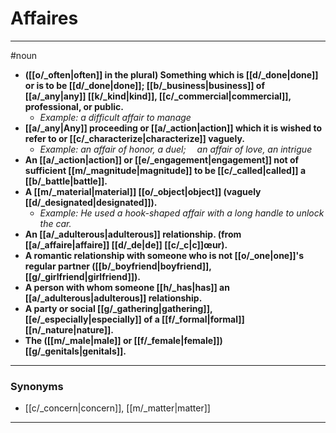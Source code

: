 # Affaires
---
#noun
- **([[o/_often|often]] in the plural) Something which is [[d/_done|done]] or is to be [[d/_done|done]]; [[b/_business|business]] of [[a/_any|any]] [[k/_kind|kind]], [[c/_commercial|commercial]], professional, or public.**
	- _Example: a difficult affair to manage_
- **[[a/_any|Any]] proceeding or [[a/_action|action]] which it is wished to refer to or [[c/_characterize|characterize]] vaguely.**
	- _Example: an affair of honor, a duel;  an affair of love, an intrigue_
- **An [[a/_action|action]] or [[e/_engagement|engagement]] not of sufficient [[m/_magnitude|magnitude]] to be [[c/_called|called]] a [[b/_battle|battle]].**
- **A [[m/_material|material]] [[o/_object|object]] (vaguely [[d/_designated|designated]]).**
	- _Example: He used a hook-shaped affair with a long handle to unlock the car._
- **An [[a/_adulterous|adulterous]] relationship. (from [[a/_affaire|affaire]] [[d/_de|de]] [[c/_c|c]]œur).**
- **A romantic relationship with someone who is not [[o/_one|one]]'s regular partner ([[b/_boyfriend|boyfriend]], [[g/_girlfriend|girlfriend]]).**
- **A person with whom someone [[h/_has|has]] an [[a/_adulterous|adulterous]] relationship.**
- **A party or social [[g/_gathering|gathering]], [[e/_especially|especially]] of a [[f/_formal|formal]] [[n/_nature|nature]].**
- **The ([[m/_male|male]] or [[f/_female|female]]) [[g/_genitals|genitals]].**
---
### Synonyms
- [[c/_concern|concern]], [[m/_matter|matter]]
---
